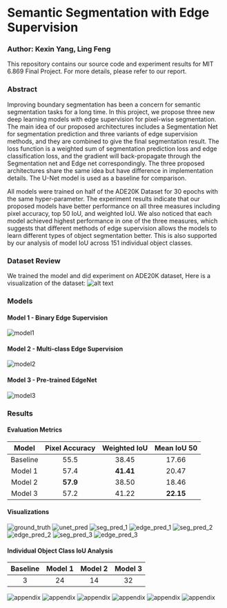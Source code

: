 # Semantic Segmentation with Edge Supervision

### Author: Kexin Yang, Ling Feng

This repository contains our source code and experiment results for MIT 6.869 Final Project. For more details, please refer to our report.

### Abstract
Improving boundary segmentation has been a concern for semantic segmentation tasks for a long time. In this project, we propose three new deep learning models with edge supervision for pixel-wise segmentation. The main idea of our proposed architectures includes a Segmentation Net for segmentation prediction and three variants of edge supervision methods, and they are combined to give the final segmentation result. The loss function is a weighted sum of segmentation prediction loss and edge classification loss, and the gradient will back-propagate through the Segmentation net and Edge net correspondingly. The three proposed architectures share the same idea but have difference in implementation details. The U-Net model is used as a baseline for comparison.

All models were trained on half of the ADE20K Dataset for 30 epochs with the same hyper-parameter. The experiment results indicate that our proposed models have better performance on all three measures including pixel accuracy, top 50 IoU, and weighted IoU. We also noticed that each model achieved highest performance in one of the three measures, which suggests that different methods of edge supervision allows the models to learn different types of object segmentation better. This is also supported by our analysis of model IoU across 151 individual object classes.

### Dataset Review
We trained the model and did experiment on ADE20K dataset, Here is a visualization of the dataset:
![alt text](Image/data_visual.png)

### Models

#### Model 1 - Binary Edge Supervision

![model1](Image/model_1.png)

#### Model 2 - Multi-class Edge Supervision

![model2](Image/model_2.png)

#### Model 3 - Pre-trained EdgeNet

![model3](Image/model_3.png)

### Results

#### Evaluation Metrics

|   Model  | Pixel Accuracy | Weighted IoU | Mean IoU 50 |
|:--------:|:--------------:|:------------:|:-----------:|
| Baseline |      55.5      |     38.45    |    17.66    |
|  Model 1 |      57.4      |   **41.41**  |    20.47    |
|  Model 2 |    **57.9**    |     38.50    |    18.46    |
|  Model 3 |      57.2      |     41.22    |  **22.15**  |

#### Visualizations

![ground_truth](Image/img_seg_visual.png)
![unet_pred](Image/unet_pre_pred_shrink.png)
![seg_pred_1](Image/pre_pred_model1_shrink.png)
![edge_pred_1](Image/pre_edge_model1_shrink.png)
![seg_pred_2](Image/segout_model2.png)
![edge_pred_2](Image/edgeout_model2.png)
![seg_pred_3](Image/pre_seg_model3.png)
![edge_pred_3](Image/pre_edge_model3.png)

#### Individual Object Class IoU Analysis

| Baseline | Model 1 | Model 2 | Model 3 |
|:--------:|:-------:|:-------:|:-------:|
|     3    |    24   |    14   |    32   |

![appendix](Image/Appendix_Page_1.png)
![appendix](Image/Appendix_Page_2.png)
![appendix](Image/Appendix_Page_3.png)
![appendix](Image/Appendix_Page_4.png)
![appendix](Image/Appendix_Page_5.png)
![appendix](Image/Appendix_Page_6.png)